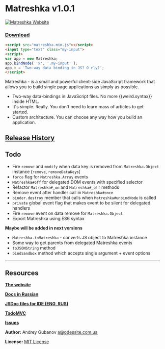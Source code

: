 # Matreshka v1.0.1

[![Matreshka Website](http://matreshka.io/img/mk5-logo_full-vert.svg)](http://matreshka.io)

### [Download](https://github.com/finom/matreshka/releases)

```html
<script src="matreshka.min.js"></script>
<input type="text" class="my-input">
<script>
var app = new Matreshka;
app.bindNode( 'x', '.my-input' );
app.x = 'Two-way data binding in JS? O rly?';
</script>
``` 

Matreshka - is a small and powerful client-side JavaScript framework that allows you to build single page applications as simply as possible.

* Two-way data-bindings in JavaScript files. No more {{weird.syntax}} inside HTML.
* It's simple. Really. You don't need to learn mass of articles to get started.
* Custom architecture. You can choose any way how you build an application.

## [Release History](https://github.com/finom/matreshka/releases)

## Todo
* Fire ``remove`` and ``modify`` when data key is removed from ``Matreshka.Object`` instance (``remove``, ``removeDataKeys``)
* ``force`` flag for ``Matreshka.Array`` events
* ``Matreshka#off`` for delegated DOM events with specified selector
* Refactor ``Matreshka#_on`` and ``Matreshka#_off`` methods
* Remove event after handler call in ``Matreshka#once``
* ``binder.destroy`` member that calls when ``Matreshka#unbindNode`` is called
* ``private`` global event flag that makes event to be silent for delegated handlers
* Fire ``remove`` event on data remove for ``Matreshka.Object``
* Export Matreshka using ES6 syntax


**Maybe will be added in next versions**
* ``Matreshka.toMatreshka`` - converts JS object to Matreshka instance
* Some way to get parents from delegated Matreshka events
* ``toJSONString`` method
* ``bindSandbox`` method which accepts single argument + event options

------------------------------------

## Resources
[**The website**](http://matreshka.io)

[**Docs in Russian**](http://ru.matreshka.io/)

[**JSDoc files for IDE (ENG, RUS)**](https://github.com/finom/matreshka_docs)

[**TodoMVC**](https://github.com/finom/matreshka_todomvc)

[**Issues**](https://github.com/finom/matreshka/issues)

**Author:** Andrey Gubanov <a@odessite.com.ua>

**License:** [MIT License](https://raw.github.com/finom/matreshka/master/LICENSE)



